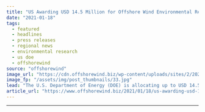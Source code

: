 ```yaml
---
title: "US Awarding USD 14.5 Million for Offshore Wind Environmental Research"
date: "2021-01-18"
tags: 
  - featured
  - headlines
  - press releases
  - regional news
  - environmental research
  - us doe
  - offshorewind
source: "offshorewind"
image_url: "https://cdn.offshorewind.biz/wp-content/uploads/sites/2/2021/01/18090004/US-Awarding-USD-14.5-Million-for-Offshore-Wind-Environmental-Research.jpg"
image_fp: "/assets/img/post_thumbnails/33.jpg"
lead: "The U.S. Department of Energy (DOE) is allocating up to USD 14.5 million for"
article_url: "https://www.offshorewind.biz/2021/01/18/us-awarding-usd-14-5-million-for-offshore-wind-environmental-research/"
---
```


---
